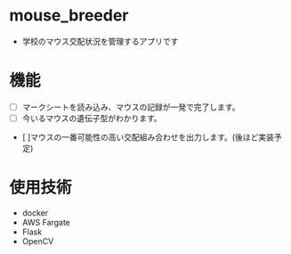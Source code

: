 # mouse_breeder
- 学校のマウス交配状況を管理するアプリです
# 機能
* [ ]  マークシートを読み込み、マウスの記録が一発で完了します。
* [ ] 今いるマウスの遺伝子型がわかります。
* [ ]マウスの一番可能性の高い交配組み合わせを出力します。(後ほど実装予定)
# 使用技術
- docker
- AWS Fargate
- Flask
- OpenCV
